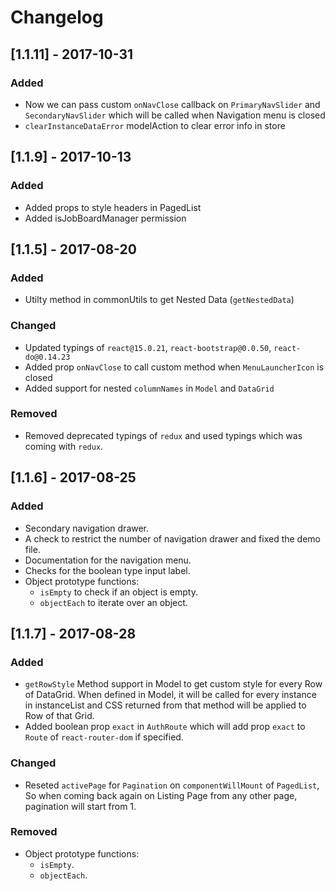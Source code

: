 # Changelog

## [1.1.11] - 2017-10-31
### Added
- Now we can pass custom `onNavClose` callback on `PrimaryNavSlider` and `SecondaryNavSlider` which will be called when Navigation menu is closed
- `clearInstanceDataError` modelAction to clear error info in store
## [1.1.9] - 2017-10-13

### Added
- Added props to style headers in PagedList
- Added isJobBoardManager permission

## [1.1.5] - 2017-08-20

### Added

- Utilty method in commonUtils to get Nested Data (`getNestedData`)

### Changed

- Updated typings of `react@15.0.21`, `react-bootstrap@0.0.50`, `react-do@0.14.23`
- Added prop `onNavClose` to call custom method when `MenuLauncherIcon` is closed
- Added support for nested `columnNames` in `Model` and `DataGrid`

### Removed

- Removed deprecated typings of `redux` and used typings which was coming with `redux`.

## [1.1.6] - 2017-08-25

### Added

- Secondary navigation drawer.
- A check to restrict the number of navigation drawer and fixed the demo file.
- Documentation for the navigation menu.
- Checks for the boolean type input label.
- Object prototype functions:
    * `isEmpty` to check if an object is empty.
    * `objectEach` to iterate over an object.

## [1.1.7] - 2017-08-28

### Added

- `getRowStyle` Method support in Model to get custom style for every Row of DataGrid. When defined in Model, it will be called for every instance in instanceList and CSS returned from that method will be applied to Row of that Grid.
- Added boolean prop `exact` in `AuthRoute` which will add prop `exact` to `Route` of `react-router-dom` if specified.

### Changed
 - Reseted `activePage` for `Pagination` on `componentWillMount` of `PagedList`, So when coming back again on Listing Page from any other page, pagination will start from 1.

### Removed

- Object prototype functions:
    * `isEmpty`.
    * `objectEach`.